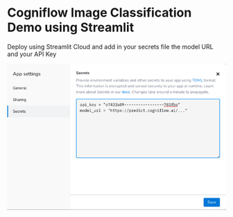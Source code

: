 # Cogniflow Image Classification Demo using Streamlit

Deploy using Streamlit Cloud and add in your secrets file the model URL and your API Key

![secrets](https://github.com/elmarchu/image-demo/blob/main/secrets.png)



